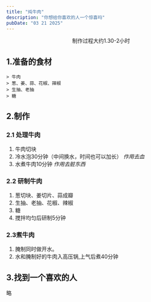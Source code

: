 ```yaml
---
title: "炖牛肉"
description: "你想给你喜欢的人一个惊喜吗"
pubDate: "03 21 2025"
---
```


<center>制作过程大约1.30-2小时</center>   

## 1.准备的食材
```
> 牛肉
> 葱、姜、蒜、花椒、辣椒
> 生抽、老抽
> 糖
```
## 2.制作
### 2.1 处理牛肉
1. 牛肉切块
2. 冷水泡30分钟（中间换水，时间也可以加长） *作用去血*
3. 水煮牛肉10分钟 *作用去脏东西*
### 2.2 研制牛肉
1. 葱切块、姜切片、蒜成瓣
2. 生抽、老抽、花椒、辣椒
3. 糖
4. 搅拌均匀后研制5分钟
### 2.3煮牛肉
1. 腌制同时做开水。
2. 水和腌制好的牛肉入高压锅,上气后煮40分钟

## 3.找到一个喜欢的人
略